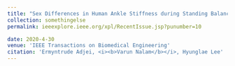 ```yaml
---
title: "Sex Differences in Human Ankle Stiffness during Standing Balance"
collection: somethingelse
permalink: ieeexplore.ieee.org/xpl/RecentIssue.jsp?punumber=10

date: 2020-4-30
venue: 'IEEE Transactions on Biomedical Engineering'
citation: 'Ermyntrude Adjei, <i><b>Varun Nalam</b></i>, Hyunglae Lee'
---
```





